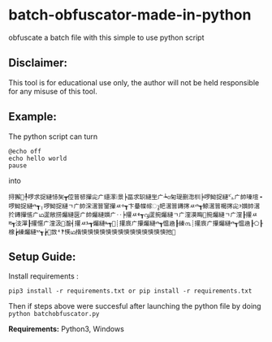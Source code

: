 # batch-obfuscator-made-in-python
obfuscate a batch file with this simple to use python script

## **Disclaimer:**
This tool is for educational use only, the author will not be held responsible for any misuse of this tool.

## **Example:**
The python script can turn 
```
@echo off
echo hello world
pause
```
into
```
挦獬਍╀啰求捉縺㤸㠬┳倥䉕楌㩣㕾ㄬ䌥潈⁞景╞畐求䍉縺㘴ㄬ┶൦匊瑅删㵞杊╞啰䱂捉縺㌱ㄬ帥瑧塇╺啰䱂捉縺ⰴ┱╷啰䱂捉縺ㄱㄬ帥浨瀥䉕䥌㩣ㅾⰰ┱卞䡞幉幏ു帊瀥䉕䥬㩃ㅾⰴ┱䱞瀥䉕楬㩃㕾ⰵ㜱帥瀥扵䥬㩣㑾ㄬഥ䀊敞捞爥縺㔱ㄬ帥爥縺㜱ㄬ‥╞㩲ㅾⰷ┱൮䀊捥爥縺ㄱㄬ漥漠晦਍捥爥縺ㄱㄬ漥┠㩲ㅾⰱ┱汥潬┠㩲㥾ㄬ漥汲൤瀊╡㩲ㅾⰳ┱爥縺ⰸ┱൥┊㩲㡾ㄬ攥爥縺ⰴ┱愠㴠┠縥൩┊㩲㡾ㄬ攥爥縺ⰴ┱愠㴠┠⬠┠楾┢縥爥縺ⰲ┱┢਍敳⁴⁡‽愥ഥ㨊慡慡慡慡慡慡慡慡慡慡慡慡慡慡扡਍
```

## **Setup Guide:**
Install requirements :
```
pip3 install -r requirements.txt or pip install -r requirements.txt
```
Then if steps above were succesful after launching the python file by doing ```python batchobfuscator.py```

**Requirements:**
Python3, Windows
